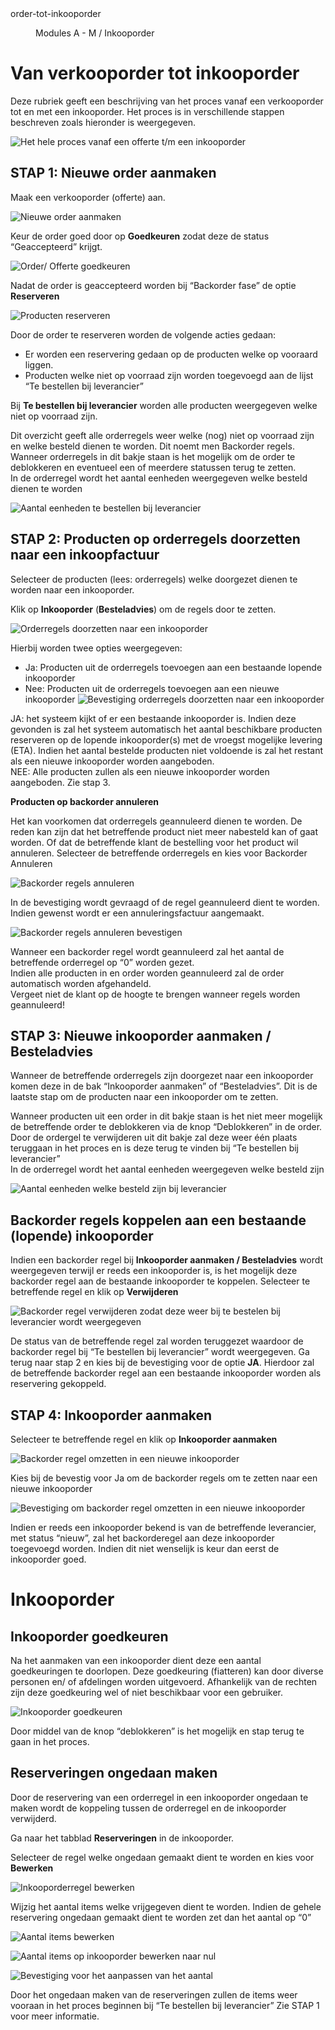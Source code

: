 <properties>
	<page>
		<title>order_tot_inkooporder</title>
		<description>order-tot-inkooporder</description>
	</page>
	<menu>
		<position>Modules A - M / Inkooporder </position> 
		<title>Van offerte t/m inkooporder </title>
	</menu>
</properties>


# Van verkooporder tot inkooporder #

Deze rubriek geeft een beschrijving van het proces vanaf een verkooporder tot en met een inkooporder. Het proces is in verschillende stappen beschreven zoals hieronder is weergegeven.

![Het hele proces vanaf een offerte t/m een inkooporder](images/proces_offerte_order_inkooporder.jpg)

## STAP 1: Nieuwe order aanmaken ##

Maak een verkooporder (offerte) aan.

![Nieuwe order aanmaken](images/order_aanmaken.jpg) 

Keur de order goed door op **Goedkeuren** zodat deze de status “Geaccepteerd” krijgt. 

![Order/ Offerte goedkeuren](images/order_goedkeuren.jpg) 

Nadat de order is geaccepteerd worden bij “Backorder fase” de optie **Reserveren**

![Producten reserveren ](images/producten_reserveren.jpg) 

<div class="info">

Door de order te reserveren worden de volgende acties gedaan:

- Er worden een reservering gedaan op de producten welke op vooraard liggen.
- Producten welke niet op voorraad zijn worden toegevoegd aan de lijst “Te bestellen bij leverancier” 
</div>

Bij **Te bestellen bij leverancier** worden alle producten weergegeven welke niet op voorraad zijn. 

<div class="info">
Dit overzicht geeft alle orderregels weer welke (nog) niet op voorraad zijn en welke besteld dienen te worden. Dit noemt men Backorder regels.
</div>

<div class="info">
Wanneer orderregels in dit bakje staan is het mogelijk om de order te deblokkeren en eventueel een of meerdere statussen terug te zetten. 
</div>

<div class="info">
In de orderregel wordt het aantal eenheden weergegeven welke besteld dienen te worden
</div>

![Aantal eenheden te bestellen bij leverancier](images/te_bestellen_orderregel.jpg) 

## STAP 2: Producten op orderregels doorzetten naar een inkoopfactuur ##

Selecteer de producten (lees: orderregels) welke doorgezet dienen te worden naar een inkooporder. 

Klik op **Inkooporder** (**Besteladvies**) om de regels door te zetten. 

![Orderregels doorzetten naar een inkooporder ](images/regel_doorzetten_naar_inkooporder.jpg) 

Hierbij worden twee opties weergegeven:
-	Ja: Producten uit de orderregels toevoegen aan een bestaande lopende inkooporder
-	Nee: Producten uit de orderregels toevoegen aan een nieuwe inkooporder
![Bevestiging orderregels doorzetten naar een inkooporder ](images/goederen_toewijzen_aan_inkooporder_of_nieuwe_inkooporder_aanmaken.jpg) 

<div class="info">
JA: het systeem kijkt of er een bestaande inkooporder is. Indien deze gevonden is zal het systeem automatisch het aantal beschikbare producten reserveren op de lopende inkooporder(s) met de vroegst mogelijke levering (ETA). Indien het aantal bestelde producten niet voldoende is zal het restant als een nieuwe inkooporder worden aangeboden.
</div>

<div class="info">
NEE: Alle producten zullen als een nieuwe inkooporder worden aangeboden. Zie stap 3.
</div>

**Producten op backorder annuleren**

Het kan voorkomen dat orderregels geannuleerd dienen te worden. De reden kan zijn dat het betreffende product niet meer nabesteld kan of gaat worden. Of dat de betreffende klant de bestelling voor het product wil annuleren.
Selecteer de betreffende orderregels en kies voor Backorder Annuleren

![Backorder regels annuleren](images/regels_annuleren.jpg)
 
In de bevestiging wordt gevraagd of de regel geannuleerd dient te worden. Indien gewenst wordt er een annuleringsfactuur aangemaakt.

![Backorder regels annuleren bevestigen](images/backorderregels_bevestigen.jpg) 

<div class="info">
Wanneer een backorder regel wordt geannuleerd zal het aantal de betreffende orderregel op “0” worden gezet.
</div>

<div class="info">
Indien alle producten in en order worden geannuleerd zal de order automatisch worden afgehandeld. 
</div>

<div class="info">
Vergeet niet de klant op de hoogte te brengen wanneer regels worden geannuleerd! 
</div>


## STAP 3: Nieuwe inkooporder aanmaken / Besteladvies ##

Wanneer de betreffende orderregels zijn doorgezet naar een inkooporder komen deze in de bak “Inkooporder aanmaken” of “Besteladvies”. Dit is de laatste stap om de producten naar een inkooporder om te zetten. 

<div class="info">
Wanneer producten uit een order in dit bakje staan is het niet meer mogelijk de betreffende order te deblokkeren via de knop “Deblokkeren” in de order.
</div>  

<div class="info">
Door de ordergel te verwijderen uit dit bakje zal deze weer één plaats teruggaan in het proces en is deze terug te vinden bij “Te bestellen bij leverancier”
</div>

<div class="info">
In de orderregel wordt het aantal eenheden weergegeven welke besteld zijn
</div>

![Aantal eenheden welke besteld zijn bij leverancier](images/besteld_orderregel.jpg) 

## Backorder regels koppelen aan een bestaande (lopende) inkooporder  ##

Indien een backorder regel bij **Inkooporder aanmaken / Besteladvies** wordt weergegeven terwijl er reeds een inkooporder is, is het mogelijk deze backorder regel aan de bestaande inkooporder te koppelen. 
Selecteer te betreffende regel en klik op **Verwijderen**

![Backorder regel verwijderen zodat deze weer bij te bestelen bij leverancier wordt weergegeven](images/backorderregel_verwijderen_van_inkooporder_aanmaken.jpg) 

De status van de betreffende regel zal worden teruggezet waardoor de backorder regel bij “Te bestellen bij leverancier” wordt weergegeven. Ga terug naar stap 2 en kies bij de bevestiging voor de optie **JA**. Hierdoor zal de betreffende backorder regel aan een bestaande inkooporder worden als reservering gekoppeld.

## STAP 4: Inkooporder aanmaken ##

Selecteer te betreffende regel en klik op **Inkooporder aanmaken**

![Backorder regel omzetten in een nieuwe inkooporder](images/backorderregel_doorzetten_naar_nieuwe_inkopporder.jpg) 

Kies bij de bevestig voor Ja om de backorder regels om te zetten naar een nieuwe inkooporder

![Bevestiging om backorder regel omzetten in een nieuwe inkooporder](images/backorderregels_bevestigen.jpg) 

<div class="info">
Indien er reeds een inkooporder bekend is van de betreffende leverancier, met status “nieuw”, zal het backorderegel aan deze inkooporder toegevoegd worden. Indien dit niet wenselijk is keur dan eerst de inkooporder goed.
</div>

# Inkooporder #

## Inkooporder goedkeuren ##

Na het aanmaken van een inkooporder dient deze een aantal goedkeuringen te doorlopen. Deze goedkeuring (fiatteren) kan door diverse personen en/ of afdelingen worden uitgevoerd. Afhankelijk van de rechten zijn deze goedkeuring wel of niet beschikbaar voor een gebruiker.

![Inkooporder goedkeuren](images/goedkeuringen_inkooporder.jpg) 

<div class="info">
Door middel van de knop “deblokkeren” is het mogelijk en stap terug te gaan in het proces.
</div>

## Reserveringen ongedaan maken ##

Door de reservering van een orderregel in een inkooporder ongedaan te maken wordt de koppeling tussen de orderregel en de inkooporder verwijderd.

Ga naar het tabblad **Reserveringen** in de inkooporder. 

Selecteer de regel welke ongedaan gemaakt dient te worden en kies voor **Bewerken**

![Inkooporderregel bewerken](images/reservering_ongedaan_maken.jpg) 

Wijzig het aantal items welke vrijgegeven dient te worden. Indien de gehele reservering ongedaan gemaakt dient te worden zet dan het aantal op “0”

![Aantal items bewerken](images/aantal_gereserveerde_items_op_inkooporder.jpg) 

![Aantal items op inkooporder bewerken naar nul](images/aantal_gereserveerde_items_op_inkooporder_aanpassen.jpg) 

![Bevestiging voor het aanpassen van het aantal](images/bevestiging_ongedaan_maken_reserveringen.jpg) 

<div class="info">
Door het ongedaan maken van de reserveringen zullen de items weer vooraan in het proces beginnen bij “Te bestellen bij leverancier” Zie STAP 1 voor meer informatie.
</div>










